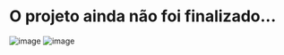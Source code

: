 # O projeto ainda não foi finalizado...
![image](https://github.com/ErickGonzagaDev/React-Challenge-04/assets/125081911/006a85d7-ea51-47a7-bf55-9d80e9cefecc)
![image](https://github.com/ErickGonzagaDev/React-Challenge-04/assets/125081911/13395d6b-8331-459f-8c46-619405b70762)


